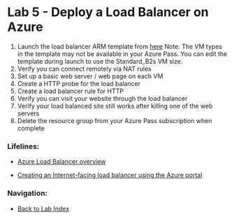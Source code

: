 # Lab 5 - Deploy a Load Balancer on Azure

1. Launch the load balancer ARM template from [here](https://github.com/AzureInterface/quickstart/tree/master/azure-load-balancer) Note: The VM types in the template may not be available in your Azure Pass. You can edit the template during launch to use the Standard_B2s VM size.
2. Verify you can connect remotely via NAT rules
3. Set up a basic web server / web page on each VM
4. Create a HTTP probe for the load balancer
5. Create a load balancer rule for HTTP
6. Verify you can visit your website through the load balancer
7. Verify your load balanced site still works after killing one of the web servers
8. Delete the resource group from your Azure Pass subscription when complete

### Lifelines:

* [Azure Load Balancer overview](https://docs.microsoft.com/en-us/azure/load-balancer/load-balancer-overview)

* [Creating an Internet-facing load balancer using the Azure portal](https://docs.microsoft.com/en-us/azure/load-balancer/load-balancer-get-started-internet-portal)

### Navigation:

* [Back to Lab Index](https://github.com/mikepfeiffer/az-dev-workshop)